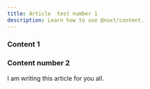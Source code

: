 ```yaml
---
title: Article  test number 1
description: Learn how to use @nuxt/content.
---
```


### Content 1

### Content number 2

I am writing this article for you all.
